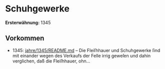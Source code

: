 # Schuhgewerke

**Ersterwähnung:** 1345

## Vorkommen
- 1345: [jahre/1345/README.md](../jahre/1345/README.md) – Die Fleiſhhauer und Schuhgewerke ſind mit einander
wegen des Verkaufs der Felle irrig geweſen und dahin
verglichen, daß die Fleiſhhauer, ohn...
